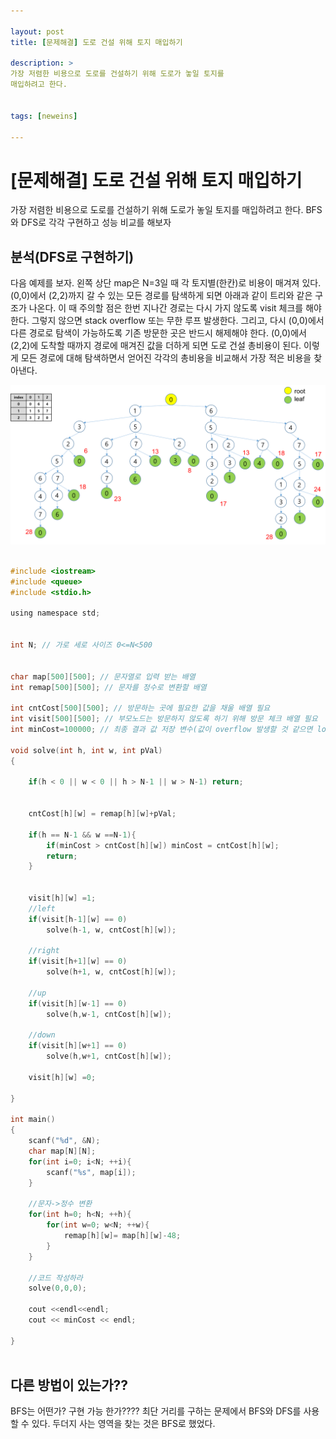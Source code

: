 ```yaml
---

layout: post
title: [문제해결] 도로 건설 위해 토지 매입하기

description: >
가장 저렴한 비용으로 도로를 건설하기 위해 도로가 놓일 토지를
매입하려고 한다.


tags: [neweins]

---
```


# [문제해결] 도로 건설 위해 토지 매입하기
가장 저렴한 비용으로 도로를 건설하기 위해 도로가 놓일 토지를
매입하려고 한다.
BFS와 DFS로 각각 구현하고 성능 비교를 해보자




## 분석(DFS로 구현하기)

다음 예제를 보자. 
왼쪽 상단 map은 N=3일 때 각 토지별(한칸)로 비용이 매겨져 있다. 
(0,0)에서 (2,2)까지 갈 수 있는 모든 경로를 탐색하게 되면 아래과 같이 트리와 같은 구조가 나온다.
이 때 주의할 점은 한번 지나간 경로는 다시 가지 않도록 visit 체크를 해야 한다. 그렇지 않으면 stack overflow 또는 무한 루프 발생한다.
그리고, 다시 (0,0)에서 다른 경로로 탐색이 가능하도록 기존 방문한 곳은 반드시 해제해야 한다.
(0,0)에서 (2,2)에 도착할 때까지 경로에 매겨진 값을 더하게 되면 도로 건설 총비용이 된다. 
이렇게 모든 경로에 대해 탐색하면서 얻어진 각각의 총비용을 비교해서 가장 적은 비용을 찾아낸다. 


![](/assets/img/road_1.png) 


~~~c

#include <iostream>
#include <queue>
#include <stdio.h>

using namespace std;


int N; // 가로 세로 사이즈 0<=N<500


char map[500][500]; // 문자열로 입력 받는 배열
int remap[500][500]; // 문자를 정수로 변환할 배열

int cntCost[500][500]; // 방문하는 곳에 필요한 값을 채울 배열 필요
int visit[500][500]; // 부모노드는 방문하지 않도록 하기 위해 방문 체크 배열 필요
int minCost=100000; // 최종 결과 값 저장 변수(값이 overflow 발생할 것 같으면 long long 타입으로)

void solve(int h, int w, int pVal)
{
    
    if(h < 0 || w < 0 || h > N-1 || w > N-1) return;

    
    cntCost[h][w] = remap[h][w]+pVal;
    
    if(h == N-1 && w ==N-1){
        if(minCost > cntCost[h][w]) minCost = cntCost[h][w];
        return;
    }
    

    visit[h][w] =1;
    //left
    if(visit[h-1][w] == 0)
        solve(h-1, w, cntCost[h][w]);
    
    //right
    if(visit[h+1][w] == 0)
        solve(h+1, w, cntCost[h][w]);
    
    //up
    if(visit[h][w-1] == 0)
        solve(h,w-1, cntCost[h][w]);
    
    //down
    if(visit[h][w+1] == 0)
        solve(h,w+1, cntCost[h][w]);
    
    visit[h][w] =0;
    
}

int main()
{
    scanf("%d", &N);
    char map[N][N];
    for(int i=0; i<N; ++i){
        scanf("%s", map[i]);
    }
    
    //문자->정수 변환
    for(int h=0; h<N; ++h){
        for(int w=0; w<N; ++w){
            remap[h][w]= map[h][w]-48;
        }
    }
    
    //코드 작성하라
    solve(0,0,0);
    
    cout <<endl<<endl;
    cout << minCost << endl;
    
}



~~~

## 다른 방법이 있는가??
BFS는 어떤가? 구현 가능 한가????
최단 거리를 구하는 문제에서 BFS와 DFS를 사용할 수 있다.
두더지 사는 영역을 찾는 것은 BFS로 했었다.


